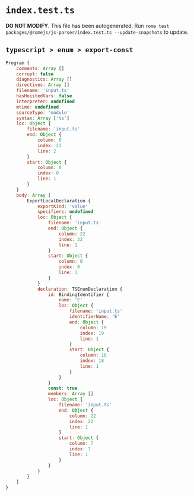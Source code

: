 # `index.test.ts`

**DO NOT MODIFY**. This file has been autogenerated. Run `rome test packages/@romejs/js-parser/index.test.ts --update-snapshots` to update.

## `typescript > enum > export-const`

```javascript
Program {
	comments: Array []
	corrupt: false
	diagnostics: Array []
	directives: Array []
	filename: 'input.ts'
	hasHoistedVars: false
	interpreter: undefined
	mtime: undefined
	sourceType: 'module'
	syntax: Array ['ts']
	loc: Object {
		filename: 'input.ts'
		end: Object {
			column: 0
			index: 23
			line: 2
		}
		start: Object {
			column: 0
			index: 0
			line: 1
		}
	}
	body: Array [
		ExportLocalDeclaration {
			exportKind: 'value'
			specifiers: undefined
			loc: Object {
				filename: 'input.ts'
				end: Object {
					column: 22
					index: 22
					line: 1
				}
				start: Object {
					column: 0
					index: 0
					line: 1
				}
			}
			declaration: TSEnumDeclaration {
				id: BindingIdentifier {
					name: 'E'
					loc: Object {
						filename: 'input.ts'
						identifierName: 'E'
						end: Object {
							column: 19
							index: 19
							line: 1
						}
						start: Object {
							column: 18
							index: 18
							line: 1
						}
					}
				}
				const: true
				members: Array []
				loc: Object {
					filename: 'input.ts'
					end: Object {
						column: 22
						index: 22
						line: 1
					}
					start: Object {
						column: 7
						index: 7
						line: 1
					}
				}
			}
		}
	]
}
```
